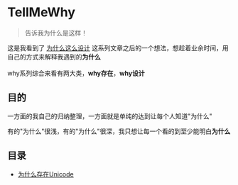 # TellMeWhy

> 告诉我为什么是这样！


这是我看到了  [为什么这么设计](https://draven.co/whys-the-design/)    这系列文章之后的一个想法，想趁着业余时间，用自己的方式来解释我遇到的**为什么**<br>
<br>
why系列综合来看有两大类，**why存在**，**why设计**

## 目的
一方面的我自己的归纳整理，一方面就是单纯的达到让每个人知道"为什么"

有的"为什么"很浅，有的"为什么"很深，我只想让每一个看的到至少能明白**为什么**


## 目录

  * [为什么存在Unicode](https://github.com/kvkboy/TellMeWhy/blob/master/%E4%B8%BA%E4%BB%80%E4%B9%88%E5%AD%98%E5%9C%A8Unicode.md) 
